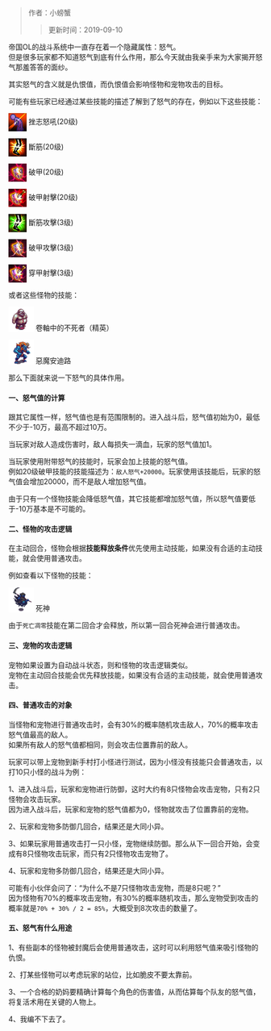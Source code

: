 > 作者：小螃蟹
>> 更新时间：2019-09-10

帝国OL的战斗系统中一直存在着一个隐藏属性：怒气。  
但是很多玩家都不知道怒气到底有什么作用，那么今天就由我亲手来为大家揭开怒气那羞答答的面纱。

其实怒气的含义就是仇恨值，而仇恨值会影响怪物和宠物攻击的目标。

可能有些玩家已经通过某些技能的描述了解到了怒气的存在，例如以下这些技能：


<a href="http://helper/skill/55942"><img src="/empire/image/skill/76_4.png" width="36" height="36" style="vertical-align: middle;" /></a> <span>挫志怒吼(20级)</span><br/>

<a href="http://helper/skill/57198"><img src="/empire/image/skill/4_4.png" width="36" height="36" style="vertical-align: middle;" /></a> <span>斷筋(20级)</span><br/>

<a href="http://helper/skill/56606"><img src="/empire/image/skill/11_4.png" width="36" height="36" style="vertical-align: middle;" /></a> <span>破甲(20级)</span><br/>

<a href="http://helper/skill/21074"><img src="/empire/image/skill/111_4.png" width="36" height="36" style="vertical-align: middle;" /></a> <span>破甲射擊(20级)</span><br/>

<a href="http://helper/skill/166585"><img src="/empire/image/skill/4_1.png" width="36" height="36" style="vertical-align: middle;" /></a> <span>斷筋攻擊(3级)</span><br/>

<a href="http://helper/skill/166405"><img src="/empire/image/skill/11_1.png" width="36" height="36" style="vertical-align: middle;" /></a> <span>破甲攻擊(3级)</span><br/>

<a href="http://helper/skill/176909"><img src="/empire/image/skill/111_1.png" width="36" height="36" style="vertical-align: middle;" /></a> <span>穿甲射擊(3级)</span><br/>

或者这些怪物的技能：


<a href="http://helper/monster/49243"><img src="/empire/image/monster/5057.png" width="50" height="50" style="vertical-align: text-bottom;" /></a> <span>卷軸中的不死者（精英）</span><br/>

<a href="http://helper/monster/52042"><img src="/empire/image/monster/5216.png" width="50" height="50" style="vertical-align: text-bottom;" /></a> <span>惡魔安迪路</span><br/>

那么下面就来说一下怒气的具体作用。

#### 一、怒气值的计算

跟其它属性一样，怒气值也是有范围限制的。进入战斗后，怒气值初始为0，最低不少于-10万，最高不超过10万。

当玩家对敌人造成伤害时，敌人每损失一滴血，玩家的怒气值加1。

当玩家使用附带怒气的技能时，玩家会加上技能的怒气值。   
例如20级破甲技能的技能描述为：`敌人怒气+20000`。玩家使用该技能后，玩家的怒气值会增加20000，而不是敌人增加怒气值。

由于只有一个怪物技能会降低怒气值，其它技能都增加怒气值，所以怒气值要低于-10万基本是不可能的。


#### 二、怪物的攻击逻辑

在主动回合，怪物会根据**技能释放条件**优先使用主动技能，如果没有合适的主动技能，就会使用普通攻击。

例如查看以下怪物的技能：

<a href="http://helper/monster/51006"><img src="/empire/image/monster/5111.png" width="50" height="50" style="vertical-align: text-bottom;" /></a> <span>死神</span><br/>

由于`死亡凋零`技能在第二回合才会释放，所以第一回合死神会进行普通攻击。


#### 三、宠物的攻击逻辑

宠物如果设置为自动战斗状态，则和怪物的攻击逻辑类似。  
宠物在主动回合技能会优先释放技能，如果没有合适的主动技能，就会使用普通攻击。


#### 四、普通攻击的对象

当怪物和宠物进行普通攻击时，会有30%的概率随机攻击敌人，70%的概率攻击怒气值最高的敌人。  
如果所有敌人的怒气值都相同，则会攻击位置靠前的敌人。

玩家可以带上宠物到新手村打小怪进行测试，因为小怪没有技能只会普通攻击，以打10只小怪的战斗为例：

1、进入战斗后，玩家和宠物进行防御，这时大约有8只怪物会攻击宠物，只有2只怪物会攻击玩家。  
因为进入战斗后，玩家和宠物的怒气值都为0，怪物就攻击了位置靠前的宠物。

2、玩家和宠物多防御几回合，结果还是大同小异。

3、如果玩家用普通攻击打一只小怪，宠物继续防御。那么从下一回合开始，会变成有8只怪物攻击玩家，而只有2只怪物攻击宠物了。

4、玩家和宠物多防御几回合，结果还是大同小异。

可能有小伙伴会问了：“为什么不是7只怪物攻击宠物，而是8只呢？”  
因为怪物有70%的概率攻击宠物，有30%的概率随机攻击，那么宠物受到攻击的概率就是`70% + 30% / 2 = 85%`，大概受到8次攻击的数量了。


#### 五、怒气有什么用途

1、有些副本的怪物被封魔后会使用普通攻击，这时可以利用怒气值来吸引怪物的仇恨。

2、打某些怪物可以考虑玩家的站位，比如脆皮不要太靠前。

3、一个合格的奶妈要精确计算每个角色的伤害值，从而估算每个队友的怒气值，将复活术用在关键的人物上。

4、我编不下去了。

<div id="gitalk-container"></div>
<link rel="stylesheet" href="https://unpkg.com/gitalk/dist/gitalk.css">
<script src="https://unpkg.com/gitalk@latest/dist/gitalk.min.js"></script> 
<script src="/empire/js/library.js"></script> 
<script type="text/javascript">setTitle("怒气值作用大揭秘，第四条必看");</script>
        